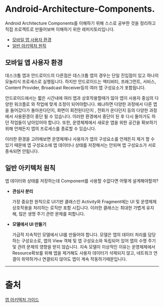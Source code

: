 # Android-Architecture-Components.

Android Architecture Components를 이해하기 위해 스스로 공부한 것을 정리하고 직접 프로젝트로 만들어보며 이해하기 위한 레퍼지토리입니다.

- [모바일 앱 사용자 환경](https://github.com/Jaesungchi/Android-Architecture-Components#모바일-앱-사용자-환경)
- [일반 아키텍처 원칙](https://github.com/Jaesungchi/Android-Architecture-Components#일반-아키텍처-원칙)

## 모바일 앱 사용자 환경

데스크톱 앱과 안드로이드의 다른점은 데스크톱 앱의 경우는 단일 진입점이 있고 하나의 모놀리식 프로세스로 실행됩니다. 하지만 안드로이드는 액티비티, 프래그먼트, 서비스, Content Provider, Broadcast Receiver등의 여러 앱 구성요소가 포함됩니다.

안드로이드에서는 짧은 시간내에 여러 앱과 상호작용할때가 많아 앱이 사용자 중심의 다양한 워크플로 와 작업에 맞게 조정이 되어야합니다. 왜냐하면 다양한 과정에서 다른 앱을 들어갔다가 돌아온다던지, 화면이 회전된다던지 , 전화가 온다던지 등의 다양한 과정에서 사용환경이 중단 될 수 있습니다. 이러한 환경에서 중단이 된 후 다시 돌아가도 하던 작업들이 남아있어야 합니다. 또한, 운영체제에서 새로운 앱을 위한 공간을 확보하기 위해 언제든지 앱의 프로세스를 종료할 수 있습니다.

이러한 환경을 고려해보면 운영체제나 사용자가 앱의 구성요소를 언제든지 제거 할 수 있기 때문에 앱 구성요소에 앱 데이터나 상태를 저장해서는 안되며 앱 구성요소가 서로 종속되면 안됩니다.

## 일반 아키텍처 원칙

앱 데이터와 상태를 저장하는데 Component를 사용할 수없다면 어떻게 설계해야할까?

- **관심사 분리**

  가장 중요한 원칙으로 UI기반 클래스인 Activity와 Fragment에는 UI 및 운영체제 상호작용을 처리하는 로직만 포함 시킵니다. 이러한 클래스는 최대한 가볍게 유지해, 많은 생명 주기 관련 문제를 피합니다.

- **모델에서 UI 만들기**

  가급적 지속적인 모델에서 UI를 만들어야 합니다. 모델은 앱의 데이터 처리를 담당하는 구성요소로, 앱의 View 객체 및 앱 구성요소와 독립되어 있어 앱의 수명 주기 및 관려 문제의 영향을 받지 않습니다. 지속 모델이 이상적인 이유는 운영체제에서 Resource확보를 위해 앱을 제거해도 사용자 데이터가 삭제되지 않고, 네트워크 연결이 취약하거나 연결되지 않아도 앱이 계속 작동하기때문입니다.



---

# 출처

[앱 아키텍처 가이드](https://developer.android.com/jetpack/docs/guide)